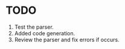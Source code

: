 # TODO

1. Test the parser.
2. Added code generation.
3. Review the parser and fix errors if occurs.
